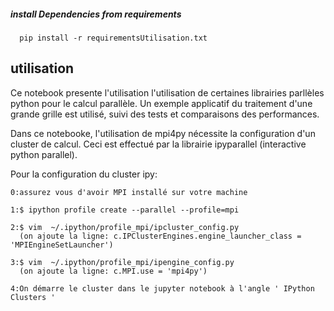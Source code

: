 ##### install Dependencies from requirements
```
  pip install -r requirementsUtilisation.txt

```

## utilisation

Ce notebook presente l'utilisation l'utilisation de certaines librairies parllèles python pour le calcul parallèle.
Un exemple applicatif du traitement d'une grande grille est utilisé, suivi des tests et comparaisons des performances.

Dans ce notebooke, l'utilisation de mpi4py nécessite  la configuration d'un cluster de calcul.
Ceci est effectué par la librairie ipyparallel (interactive python parallel).

Pour la configuration du cluster ipy:
```
0:assurez vous d'avoir MPI installé sur votre machine
```
```
1:$ ipython profile create --parallel --profile=mpi

```
```
2:$ vim  ~/.ipython/profile_mpi/ipcluster_config.py 
  (on ajoute la ligne: c.IPClusterEngines.engine_launcher_class = 'MPIEngineSetLauncher')
  ```
```
3:$ vim  ~/.ipython/profile_mpi/ipengine_config.py 
  (on ajoute la ligne: c.MPI.use = 'mpi4py')
```
```
4:On démarre le cluster dans le jupyter notebook à l'angle ' IPython Clusters '
```
